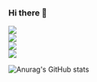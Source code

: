 ### Hi there 👋

<a href="버튼을 눌렀을 때 이동할 링크" target="_blank"><img src="https://img.shields.io/badge/Spring-F0F8FF?style=plastic&logo=spring&logoColor=6DB33F"/></a>  
<a href="버튼을 눌렀을 때 이동할 링크" target="_blank"><img src="https://img.shields.io/badge/SpringBoot-F0F8FF?style=plastic&logo=springboot&logoColor=6DB33F"/></a>  
<a href="버튼을 눌렀을 때 이동할 링크" target="_blank"><img src="https://img.shields.io/badge/Oracle-F0F8FF?style=plastic&logo=oracle&logoColor=#F80000"/></a>  
<a href="버튼을 눌렀을 때 이동할 링크" target="_blank"><img src="https://img.shields.io/badge/JavaScript-F0F8FF?style=plastic&logo=javascript&logoColor=#F7DF1E"/></a>  

![Anurag's GitHub stats](https://github-readme-stats.vercel.app/api?username=TTimotti&show_icons=true&theme=radical)
<!--
**TTimotti/TTimotti** is a ✨ _special_ ✨ repository because its `README.md` (this file) appears on your GitHub profile.

Here are some ideas to get you started:

- 🔭 I’m currently working on ...
- 🌱 I’m currently learning ...
- 👯 I’m looking to collaborate on ...
- 🤔 I’m looking for help with ...
- 💬 Ask me about ...
- 📫 How to reach me: ...
- 😄 Pronouns: ...
- ⚡ Fun fact: ...
-->
